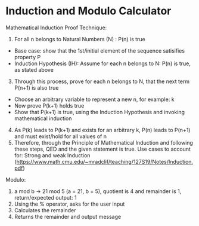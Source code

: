 # Induction and Modulo Calculator


Mathematical Induction Proof Technique:
1) For all n belongs to Natural Numbers (N) : P(n) is true
- Base case: show that the 1st/initial element of the sequence satisifies property P
- Induction Hypothesis (IH): Assume for each n belongs to N: P(n) is true, as stated above
3) Through this process, prove for each n belongs to N, that the next term P(n+1) is also true
- Choose an arbitrary variable to represent a new n, for example: k
- Now prove P(k+1) holds true
- Show that P(k+1) is true, using the Induction Hypothesis and invoking mathematical induction
4) As P(k) leads to P(k+1) and exists for an arbitrary k, P(n) leads to P(n+1) and must exist/hold for all values of n
5) Therefore, through the Principle of Mathematical Induction and following these steps, QED and the given statement is true.
Use cases to account for: Strong and weak Induction (https://www.math.cmu.edu/~mradclif/teaching/127S19/Notes/Induction.pdf)
  
Modulo:
1) a mod b -> 21 mod 5 (a = 21, b = 5), quotient is 4 and remainder is 1, return/expected output: 1
2) Using the % operator, asks for the user input
3) Calculates the remainder
4) Returns the remainder and output message
